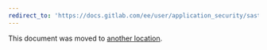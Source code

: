 ```yaml
---
redirect_to: 'https://docs.gitlab.com/ee/user/application_security/sast/index.html'
---
```


This document was moved to [another location](https://docs.gitlab.com/ee/user/application_security/sast/index.html).
